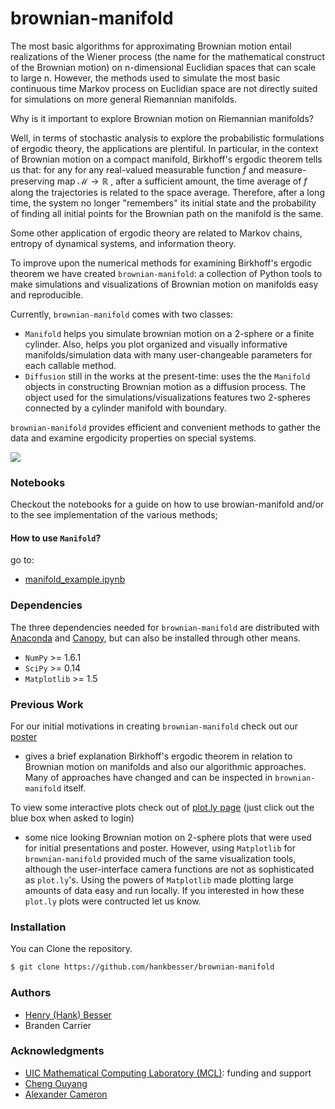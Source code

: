 
# brownian-manifold

The most basic algorithms for approximating Brownian motion entail realizations of the Wiener process (the name for the mathematical construct of the Brownian motion) on  n-dimensional Euclidian spaces that can scale to large n. However, the methods used to simulate the most basic continuous time Markov process on Euclidian space are not directly suited for simulations on more general Riemannian manifolds.

Why is it important to explore Brownian motion on Riemannian manifolds?

Well, in terms of stochastic analysis to explore the probabilistic formulations of ergodic theory, the applications are plentiful. In particular, in the context of Brownian motion on a compact manifold, Birkhoff's ergodic theorem tells us that: for any for any real-valued measurable function $f$ and measure-preserving map
$\mathcal{M} \rightarrow \mathbb{R}$
, after a sufficient amount, the time average of $f$ along the trajectories is related to the space average. Therefore, after a long time, the system no longer "remembers" its initial state and the probability of finding all initial points for the Brownian path on the manifold is the same.

Some other application of ergodic theory are related to Markov chains, entropy of dynamical systems, and information theory.  


To improve upon the numerical methods for examining Birkhoff's ergodic theorem we have created ```brownian-manifold```: a collection of Python tools to make simulations and visualizations of Brownian motion on manifolds easy and reproducible.

Currently, ```brownian-manifold``` comes with two classes:
- ```Manifold``` helps you simulate brownian motion on a 2-sphere or a finite cylinder. Also, helps you plot organized and visually informative manifolds/simulation data with many user-changeable parameters for each callable method.  
- ```Diffusion``` still in the works at the present-time: uses the the ```Manifold``` objects in constructing Brownian motion as a diffusion process. The object used for the simulations/visualizations features two 2-spheres connected by a cylinder manifold with boundary.

```brownian-manifold``` provides efficient and convenient methods to gather the data and examine ergodicity properties on special systems.

![](https://github.com/hankbesser/brownian-manifold/blob/master/notebook_examples/figures/2sphere_manifold_4subp_400000.png)

### Notebooks

Checkout the notebooks for a guide on how to use browian-manifold and/or to the see implementation of the various methods;

#### How to use ```Manifold```?

go to:
- [manifold_example.ipynb](https://github.com/hankbesser/brownian-manifold/blob/master/notebook_examples/manifold_example.ipynb)

### Dependencies

The three dependencies needed for ```brownian-manifold``` are distributed with [Anaconda](https://www.continuum.io/downloads) and [Canopy](https://www.enthought.com/products/canopy/), but can also be installed through other means.
- ```NumPy``` >= 1.6.1
- ```SciPy``` >= 0.14
- ```Matplotlib``` >= 1.5

### Previous Work

For our initial motivations in creating ```brownian-manifold``` check out our [poster](http://mcl.math.uic.edu/wp-content/uploads/2016/08/F16-BMM-poster.pdf)   
- gives a brief explanation Birkhoff's ergodic theorem in relation to Brownian motion on manifolds and also our algorithmic approaches. Many of approaches have changed and can be inspected in ```brownian-manifold``` itself.

To view some interactive plots check out of [plot.ly page](https://plot.ly/~besser2/) (just click out the blue box when asked to login)
- some nice looking Brownian motion on 2-sphere plots that were used for initial presentations and poster. However, using ```Matplotlib``` for ```brownian-manifold``` provided much of the same visualization tools, although the user-interface camera functions are not as sophisticated as ```plot.ly```'s. Using the powers of  ```Matplotlib```  made plotting large amounts of data easy and run locally. If you interested in how these ```plot.ly```  plots were contructed let us know.  

### Installation

You can Clone the repository.

```bash
$ git clone https://github.com/hankbesser/brownian-manifold
```

### Authors

* [Henry (Hank) Besser](https://github.com/hankbesser)
* Branden Carrier


### Acknowledgments
* [UIC Mathematical Computing Laboratory (MCL)](http://mcl.math.uic.edu/fall-2016-projects/): funding and support
* [Cheng Ouyang](http://homepages.math.uic.edu/~couyang/)
* [Alexander Cameron](http://homepages.math.uic.edu/~acamer4/teaching.html)
